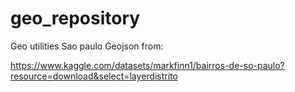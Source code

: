 # geo_repository

Geo utilities
Sao paulo Geojson from:

https://www.kaggle.com/datasets/markfinn1/bairros-de-so-paulo?resource=download&select=layerdistrito
